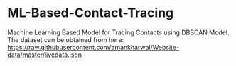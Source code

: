 # ML-Based-Contact-Tracing
Machine Learning Based Model for Tracing Contacts using DBSCAN Model.
The dataset can be obtained from here: https://raw.githubusercontent.com/amankharwal/Website-data/master/livedata.json
